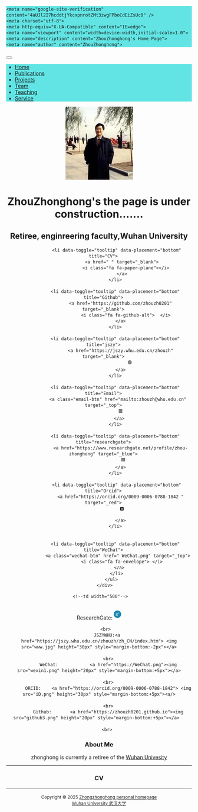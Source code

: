 <html>
<head>
  
<meta http-equiv="content-type" content="text/html;charset=utf-8" />
    <nav style="background-color:#62e4e4">
    <nav width=20px>

    <meta name="google-site-verification" content="4aUJl2I7hcddtjYkcxpnrotZMt3zwgFPboCdEiZsUc0" />
    <meta charset="utf-8">
    <meta http-equiv="X-UA-Compatible" content="IE=edge">
    <meta name="viewport" content="width=device-width,initial-scale=1.0">
    <meta name="description" content="ZhouZhonghong's Home Page">
    <meta name="author" content="ZhouZhonghong">
  
 <link rel="shortcut icon" href="favicon.ico">
 <link href="https://fonts.googleapis.com/css?family=Lato:300,400,300italic,400italic" rel="stylesheet" type="text/css">
  <link href="https://fonts.googleapis.com/css?family=Montserrat:400,700" rel="stylesheet" type="text/css">
 <link href="https://apps.bdimg.com/libs/bootstrap/3.3.4/css/bootstrap.min.css" rel="stylesheet">
  <link href="https://apps.bdimg.com/libs/fontawesome/4.2.0/css/font-awesome.min.css" rel="stylesheet">
 <link id="theme-style" rel="stylesheet" href="styles.min.css">
  <link href="static/bootstrap/css/bootstrap.css" rel="stylesheet">
  <link href="static/xin.css" rel="stylesheet">
 <link rel="stylesheet" href="style.css">
 <link rel="stylesheet" href="../static/pixyll.css" type="text/css">
  </nav>
   </nav>
</head>
 
<body>
 <!-- ******HEADER****** --> 
 <nav class="navbar navbar-inverse navbar-fixed-top">
   <nav style="background-color:#62e4e4">
     <nav width=20px>   
      <div class="container">
       <div class="navbar">
           <span class="icon-bar"></span>
           <span class="icon-bar"></span>
           <span class="icon-bar"></span>
         </div>
        </div>
        </nav>
      </nav>
        <button type="button" class="navbar-toggle" data-toggle="collapse" data-target=".navbar-collapse">
          <span class="icon-bar"></span>
          <span class="icon-bar"></span>
          <span class="icon-bar"></span>
        </button>
        <span class="navbar-brand">
        </span>
      <nav class="nav-links" id="nav-links">
      </nav>
       <nav style="background-color:#62e4e4">
       <nav width=20px>
        <div class="navbar-collapse collapse">
         <ul class="nav navbar-nav">
           <li class="active"><a href="index.html">Home</a></li>
           <li><a href="publications">Publications</a></li>
           <li><a href="Projects">Projects</a></li>
           <li><a href="team">Team</a></li>
           <li><a href="teaching">Teaching</a></li>
           <li><a href="service">Service</a></li>
         </ul>
       </div>
      </nav>
   </nav>
 </nav>
</body>

<body>   
  <header class="header">
     <div class="container"> 
        <img class="profile-image img-responsive pull-left" src="xiaohong2.png" alt="ZhouZhonghong">
         <br>
        <div class="profile-content pull-center">   
      <div class="profile-content pull-center" align="center">  
          <h1 class="name">ZhouZhonghong's the page is under construction.......  </h1>  
          <h2 class="desc"> Retiree, enginreering faculty,Wuhan University</h2>
          <ul class="social list-inline">   
              
              <li data-toggle="tooltip" data-placement="bottom" title="CV">
                  <a href=" " target="_blank">
                     <i class="fa fa-paper-plane"></i>
                  </a>
             </li>
              
             <li data-toggle="tooltip" data-placement="bottom" title="Github">
                 <a href="https://github.com/zhouzh0201" target="_blank">
                     <i class="fa fa-github-alt">  </i>
                 </a>
             </li>
              
             <li data-toggle="tooltip" data-placement="bottom" title="jszy">
                 <a href="https://jszy.whu.edu.cn/zhouzh" target="_blank">
                        🟢
                 </a>
             </li>
              
             <li data-toggle="tooltip" data-placement="bottom" title="Email">
               <a class="email-btn" href="mailto:zhouzh@whu.edu.cn" target="_top">
                  🟥 
                </a>
             </li>
             
             <li data-toggle="tooltip" data-placement="bottom" title="researchgate">
                 <a href="https://www.researchgate.net/profile/zhou-zhonghong" target="_blue">
                    🟦 
                 </a>
             </li>
             
              <li data-toggle="tooltip" data-placement="bottom" title="Orcid">
                 <a href="https://orcid.org/0009-0006-0788-1842 " target="_red">
                  🅱️

                 </a>
             </li>
                
             
             <li data-toggle="tooltip" data-placement="bottom" title="WeChat">
               <a class="wechat-btn" href=" WeChat.png" target="_top">
                  <i class="fa fa-envelope"> </i>
                </a>
              </li>
          </ul>
      </div> 
  

   </div>  

 
  
     <!--td width="500"-->
      

<div>
         <br>
          ResearchGate:  <a href="https://researchgate.net/profile/zhou-zhonghong"><img src="RG.png" height="20px" style="margin-bottom:+5px"> </a>
        
         <br>
          JSZYWHU:<a href="https://jszy.whu.edu.cn/zhouzh/zh_CN/index.htm"> <img src="www.jpg" height="30px" style="margin-bottom:-2px"></a>
           
           <br>
           WeChat:            <a href="https://WeChat.png"><img src="wexin1.png" height="20px" style="margin-bottom:+5px"></a>
            
           <br>
           ORCID:    <a href="https://orcid.org/0009-0006-0788-1842"> <img src="iD.png" height="30px" style="margin-bottom:+5px"><a/>
           
           <br>
           Github:       <a href="https://zhouzh0201.github.io"><img src="github3.png" height="20px" style="margin-bottom:+5px"></a>  
          
          <br>




 
<!--hr noshade=""-->

 <div class="profile-content pull-center" align="center">  
<p>
<h3>About Me</h3>   
zhonghong is currently a retiree of the <a href="https://whu.edu.cn/">Wuhan Univesity</a>
<p/> 
    
   
<hr noshade="">
<h3> CV</h3>
 <!--/div--> 
<ul>
   
</ul>
 


 <hr noshade="">
 
<div align="center">
      <small>Copyright &copy 2025 <a href="https://zhouzh0201.github.io/">Zhongzhonghong personal homepage</a></small>
      <br>
      <small><a href="https://www.whu.edu.cn/">Wuhan University 武汉大学</a></small>
</div> 

 
